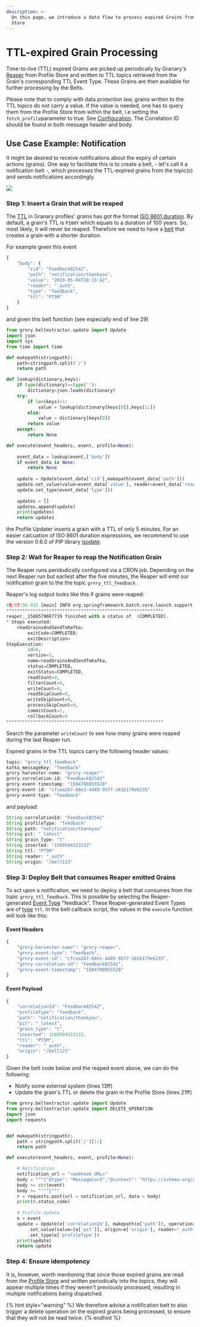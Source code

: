 ```yaml
---
description: >-
  On this page, we introduce a data flow to process expired Grains from Profile
  Store
---
```


# TTL-expired Grain Processing

Time-to-live \(TTL\) expired Grains are picked up periodically by Granary's [Reaper](../../../developer-reference/dataflow/profile-store/reaper.md) from Profile Store and written to TTL topics retrieved from the Grain's corresponding TTL Event Type. These Grains are then available for further processing by the Belts.

Please note that to comply with data protection law, grains written to the TTL topics do not carry a value. If the value is needed, one has to query them from the Profile Store from within the belt, i.e setting the `fetch_profile`parameter to true. See [Configuration](https://app.gitbook.com/@alvary/s/grnry-sd7f6g8sd68sdf7/~/diff/drafts/-M0quiYWAmR7whC99GOZ/developer-reference/dataflow/belt-extractor#configuration/@drafts). The Correlation ID should be found in both message header and body.

## 

## Use Case Example: Notification

It might be desired to receive notifications about the expiry of certain actions \(grains\). One way to facilitate this is to create a belt, - let's call it a notification belt -, which processes the TTL-expired grains from the topic\(s\) and sends notifications accordingly. 

![](../../../.gitbook/assets/reaper_dev.PNG)

### Step 1: Insert a Grain that will be reaped

The [TTL](../../../developer-reference/dataflow/profile-store/#table-profilestore) in Granary profiles' grains has got the format [ISO 8601 duration](https://en.wikipedia.org/wiki/ISO_8601#Durations). By default, a grain's TTL is `P100Y` which equals to a duration of 100 years. So, most likely, it will never be reaped. Therefore we need to have a [belt](../getting-started.md) that creates a grain with a shorter duration. 

For example given this event

```javascript
{ 
    "body": {
        "cid": "Feedback82542",
        "path": "notification/thankyou",
        "value": "2020-05-04T10:15:42",
        "reader": "_auth",
        "type": "feedback",
        "ttl": "PT5M"
    }
}
```

and given this belt function \(see especially end of line 29\)

```python
from grnry.beltextractor.update import Update
import json
import sys
from time import time

def makepath(stringpath):
    path=stringpath.split('/')
    return path

def lookup(dictionary,keys):
    if type(dictionary)==type(''):
        dictionary=json.loads(dictionary)
    try:
        if len(keys)>1:
            value = lookup(dictionary[keys[0]],keys[1:])
        else:
            value = dictionary[keys[0]]
        return value
    except:
        return None

def execute(event_headers, event, profile=None):
    
    event_data = lookup(event,['body'])
    if event_data is None:
        return None
    
    update = Update(event_data['cid'],makepath(event_data['path']))
    update.set_value(value=event_data['value'], reader=event_data['reader'], ttl=event_data['ttl'])
    update.set_type(event_data['type']))
    
    updates = []
    updates.append(update)
    print(updates)
    return updates
```

the Profile Updater inserts a grain with a TTL of only 5 minutes. For an easier calcuation of ISO 8601 duration expressions, we recommend to use the version 0.6.0 of PIP library [isodate](https://pypi.org/project/isodate/).

### Step 2: Wait for Reaper to reap the Notification Grain

The Reaper runs peridodically configured via a CRON job. Depending on the next Reaper run but earliest after the five minutes, the Reaper will emit our notification grain to the the topic `grnry_ttl_feedback` .

Reaper's log output looks like this if grains were reaped:

```python
08:07:56.915 [main] INFO org.springframework.batch.core.launch.support.SimpleJobLauncher - Job: [SimpleJob: [name=reaper__1588579667719]] completed with the following parameters: [{}] and the following status: [COMPLETED]
***********************************************************
reaper__1588579667719 finished with a status of  (COMPLETED).
* Steps executed:
    readGrainsAndSendToKafka: 
        exitCode=COMPLETED;
        exitDescription=
StepExecution:
        id=0, 
        version=3, 
        name=readGrainsAndSendToKafka, 
        status=COMPLETED, 
        exitStatus=COMPLETED, 
        readCount=9, 
        filterCount=0, 
        writeCount=9,
        readSkipCount=0, 
        writeSkipCount=0, 
        processSkipCount=0, 
        commitCount=1, 
        rollbackCount=0
***********************************************************

```

Search the parameter `writeCount` to see how many grains were reaped during the last Reaper run.

Expired grains in the TTL topics carry the following header values:

```java
topic: "grnry_ttl_feedback"
kafka_messageKey: "feedback"
grnry-harvester-name: "grnry-reaper"
grnry-correlation-id: "Feedback82542"
grnry-event-timestamp: "1584708855528"
grnry-event-id: "cfcea2b7-68e1-4489-9577-1616179e6235"
grnry-event-type: "feedback"
```

and  payload:

```java
String correlationId: "Feedback82542"
String profileType: "feedback"
String path: "notification/thankyou"
String pit: "_latest"
String grain_type: "t"
String inserted: "1569504323132"
String ttl: "PT5M"
String reader: "_auth"
String origin: "/belt123"
```

### Step 3: Deploy Belt that consumes Reaper emitted Grains

To act upon a notification, we need to deploy a belt that consumes from the topic `grnry_ttl_feedback`. This is possible by selecting the Reaper-generated [Event Type](../../data-in/how-to-run-a-harvester/event-types.md) "feedback". These Reaper-generated Event Types are of [type](../../../developer-reference/api-reference/harvester-api.md#create-an-event-type) `ttl`. In the belt callback script, the values in the `execute` function will look like this:

#### Event Headers

```javascript
{
    "grnry-harvester-name": "grnry-reaper",
    "grnry-event-type": "feedback",
    "grnry-event-id": "cfcea2b7-68e1-4489-9577-1616179e6235",
    "grnry-correlation-id": "Feedback82542",
    "grnry-event-timestamp": "1584708855528"
}
```

#### Event Payload

```javascript
{
    "correlationId": "Feedback82542",
    "profileType": "feedback",
    "path": "notification/thankyou",
    "pit": "_latest",
    "grain_type": "t",
    "inserted": 1569504323132,
    "ttl": "PT5M",
    "reader": "_auth",
    "origin": "/belt123"
}
```

Given the belt code below and the reaped event above, we can do the following:

* Notify some external system \(lines 13ff\)
* Update the grain's TTL or delete the grain in the Profile Store \(lines 21ff\)

```python
from grnry.beltextractor.update import Update
from grnry.beltextractor.update import DELETE_OPERATION
import json
import requests


def makepath(stringpath):
    path = stringpath.split('/')[1:]
    return path

def execute(event_headers, event, profile=None):

    # Notification
    notification_url = "<webhook URL>"
    body = """{"@type": "MessageCard","@context": "https://schema.org/extensions","summary": "Card","themeColor": "0072C6","title": "Reaped Grain","text": "Grain got reaped: """
    body += str(event)
    body += """"}"""
    r = requests.post(url = notification_url, data = body)
    print(r.status_code)
    
    # Profile Update
    e = event
    update = Update(e['correlationId'], makepath(e['path']), operation=DELETE_OPERATION)\
        .set_value(value=[e['pit']], origin=e['origin'], reader="_auth")\
        .set_type(e['profileType'])
    print(update)
    return update
```

### Step 4: Ensure idempotency

It is, however, worth mentioning that since those expired grains are read from the [Profile Store](../../../developer-reference/dataflow/profile-store/) and written periodically into the topics, they will appear multiple times if they weren't previously processed, resulting in multiple notifications being dispatched. 

{% hint style="warning" %}
We therefore advise a notification belt to also trigger a delete operation on the expired grains being processed, to ensure that they will not be read twice.
{% endhint %}

